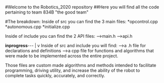 #Welcome to the Robotics_2020 repository
##Here you will find all the code pertaining to team 834B "the good team"

#The breakdown:
Inside of src you can find the 3 main files:
*opcontrol.cpp
*autonomous.cpp
*initialize.cpp

Inside of include you can find the 2 API files:
-->main.h
-->api.h


**inprogress**---
                |
                v
Inside of src and include you will find:
-->a .h file for declarations and definitions
-->a cpp file for functions and algorithms that were made to be implemented across the entire project.

Those files are custom made algorithms and methods intended to facilitate programming, driving utility, and increase the ability of the robot to complete tasks quickly, accurately, and correctly.
